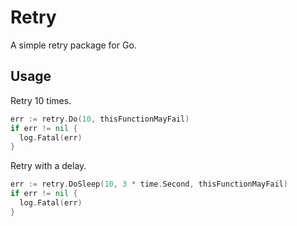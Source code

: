 # Retry

A simple retry package for Go.

## Usage

Retry 10 times.

```go
err := retry.Do(10, thisFunctionMayFail)
if err != nil {
  log.Fatal(err)
}
```

Retry with a delay.

```go
err := retry.DoSleep(10, 3 * time.Second, thisFunctionMayFail)
if err != nil {
  log.Fatal(err)
}
```

